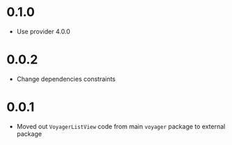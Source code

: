 # 0.1.0

* Use provider 4.0.0

# 0.0.2

* Change dependencies constraints

# 0.0.1

* Moved out `VoyagerListView` code from main `voyager` package to external package
